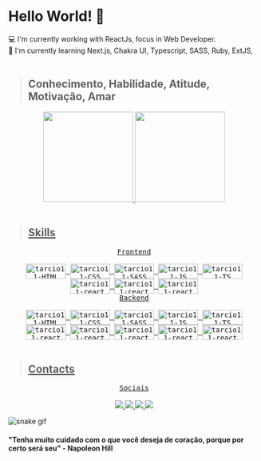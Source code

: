 # **Hello World!** 👋

💻 I'm currently working with ReactJs, focus in Web Developer. <br>
🌱 I'm currently learning Next.js, Chakra UI, Typescript, SASS, Ruby, ExtJS, <br>
<br>

> ## Conhecimento, Habilidade, Atitude, Motivação, Amar
<div align="center">
  <a href="https://github.com/tarcio11">
  <img height="180em" src="https://github-readme-stats.vercel.app/api?username=tarcio11&show_icons=true&theme=dracula&include_all_commits=true&count_private=true"/>
  <img height="180em" src="https://github-readme-stats.vercel.app/api/top-langs/?username=fearanha&layout=compact&langs_count=7&theme=dracula"/>
</div>
<br>

> ## Skills
 <div align="center">  
  <kbd> 
  <div align="center">
  <kbd>Frontend</kbd>
  </div>  
<div style="display: inline_block"><br>  
    <img align="center" alt="tarcio11-HTML" height="30" width="80"
        src="https://img.shields.io/badge/HTML-239120?style=for-the-badge&logo=html5&logoColor=white">
    <img align="center" alt="tarcio11-CSS" height="30" width="80"
        src="https://img.shields.io/badge/CSS-239120?&style=for-the-badge&logo=css3&logoColor=white">
    <img align="center" alt="tarcio11-SASS" height="30" width="80"
        src="https://img.shields.io/badge/Sass-CC6699?style=for-the-badge&logo=sass&logoColor=white">
    <img align="center" alt="tarcio11-JS" height="30" width="80"
        src="https://img.shields.io/badge/JavaScript-F7DF1E?style=for-the-badge&logo=javascript&logoColor=black">
    <img align="center" alt="tarcio11-TS" height="30" width="80"
        src="https://img.shields.io/badge/TypeScript-007ACC?style=for-the-badge&logo=typescript&logoColor=white">
    <img align="center" alt="tarcio11-react" height="30" width="80"
        src="https://img.shields.io/badge/React-20232A?style=for-the-badge&logo=react&logoColor=61DAFB">
    <img align="center" alt="tarcio11-react" height="30" width="80"
        src="https://img.shields.io/badge/React_Native-20232A?style=for-the-badge&logo=react&logoColor=61DAFB">
    <img align="center" alt="tarcio11-react" height="30" width="80"
        src="https://img.shields.io/badge/styled--components-DB7093?style=for-the-badge&logo=styled-components&logoColor=white">
</div>
</kbd>
  </div>  


 <div align="center">  
  <kbd> 
  <div align="center">
  <kbd>Backend</kbd>
  </div>  
<div style="display: inline_block"><br>  
    <img align="center" alt="tarcio11-HTML" height="30" width="80"
        src="https://img.shields.io/badge/Node.js-43853D?style=for-the-badge&logo=node.js&logoColor=white">
    <img align="center" alt="tarcio11-CSS" height="30" width="80"
        src="https://img.shields.io/badge/JavaScript-323330?style=for-the-badge&logo=javascript&logoColor=F7DF1E">
    <img align="center" alt="tarcio11-SASS" height="30" width="80"
        src="https://img.shields.io/badge/TypeScript-007ACC?style=for-the-badge&logo=typescript&logoColor=white">
    <img align="center" alt="tarcio11-JS" height="30" width="80"
        src="https://img.shields.io/badge/Java-ED8B00?style=for-the-badge&logo=java&logoColor=white">
    <img align="center" alt="tarcio11-TS" height="30" width="80"
        src="https://img.shields.io/badge/Ruby-CC342D?style=for-the-badge&logo=ruby&logoColor=white">
    <img align="center" alt="tarcio11-react" height="30" width="80"
        src="https://img.shields.io/badge/Express.js-404D59?style=for-the-badge">
    <img align="center" alt="tarcio11-react" height="30" width="80"
        src="https://img.shields.io/badge/Ruby_on_Rails-CC0000?style=for-the-badge&logo=ruby-on-rails&logoColor=white">
    <img align="center" alt="tarcio11-react" height="30" width="80"
        src="https://img.shields.io/badge/PostgreSQL-316192?style=for-the-badge&logo=postgresql&logoColor=white">
    <img align="center" alt="tarcio11-react" height="30" width="80"
        src="https://img.shields.io/badge/MongoDB-4EA94B?style=for-the-badge&logo=mongodb&logoColor=white">
    <img align="center" alt="tarcio11-react" height="30" width="80"
        src="https://img.shields.io/badge/Redis-D9281A?style=for-the-badge&logo=redis&logoColor=white">
</div>
</kbd>
  </div>

  <br>
  
  > ## Contacts
  <div align="center">  
  <kbd> 
  <div align="center">
  <kbd>Sociais</kbd>
  </div>  
<div style="display: inline_block"><br>  
 <a href = "mailto:tarcio_x@hotmail.com">
  <img src="https://img.shields.io/badge/Microsoft_Outlook-0078D4?style=for-the-badge&logo=microsoft-outlook&logoColor=white" target="_blank">
 </a>
 <a href="https://www.instagram.com/tarcio_x/" target="_blank">
  <img src="https://img.shields.io/badge/-Instagram-%23E4405F?style=for-the-badge&logo=instagram&logoColor=white" target="_blank">
 </a>
 <a href="https://www.linkedin.com/in/tarcio-rocha-79b487173/" target="_blank">
  <img src="https://img.shields.io/badge/-LinkedIn-%230077B5?style=for-the-badge&logo=linkedin&logoColor=white" target="_blank">
 </a>
<a href="https://api.whatsapp.com/send?phone=5594984073668&text=Olá,%20Gostaria%20de%20entrar%20em%20contato!." target="_blank">
  <img src="https://img.shields.io/badge/WhatsApp-25D366?style=for-the-badge&logo=whatsapp&logoColor=white" target="_blank">
</a>
</div>
</kbd>
</div>
  
![snake gif](https://github.com/tarcio11/tarcio11/blob/output/github-contribution-grid-snake.svg)

#### "Tenha muito cuidado com o que você deseja de coração, porque por certo será seu" - Napoleon Hill  
  
